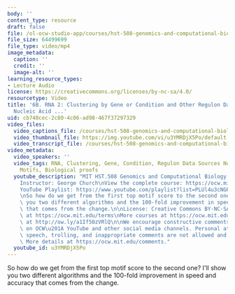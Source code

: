 ```yaml
---
body: ''
content_type: resource
draft: false
file: /ol-ocw-studio-app/courses/hst-508-genomics-and-computational-biology-fall-2002/mithst_508f02_lec6b_360p_16_9.mp4
file_size: 64499699
file_type: video/mp4
image_metadata:
  caption: ''
  credit: ''
  image-alt: ''
learning_resource_types:
- Lecture Audio
license: https://creativecommons.org/licenses/by-nc-sa/4.0/
resourcetype: Video
title: '6B. RNA 2: Clustering by Gene or Condition and Other Regulon Data Sources
  Nucleic Acid ...'
uid: cb740cec-2c80-4c06-ad98-467f37297329
video_files:
  video_captions_file: /courses/hst-508-genomics-and-computational-biology-fall-2002/15vUjUW4OAij4loUzhwGsGfnxEkVPZRwY_transcript.webvtt
  video_thumbnail_file: https://img.youtube.com/vi/u3YMRDjX5Po/default.jpg
  video_transcript_file: /courses/hst-508-genomics-and-computational-biology-fall-2002/15vUjUW4OAij4loUzhwGsGfnxEkVPZRwY_transcript.pdf
video_metadata:
  video_speakers: ''
  video_tags: RNA, Clustering, Gene, Condition, Regulon Data Sources Nucleic Acid
    Motifs, Biological proofs
  youtube_description: "MIT HST.508 Genomics and Computational Biology, Fall 2002\n\
    Instructor: George Church\nView the complete course: https://ocw.mit.edu/courses/hst-508-genomics-and-computational-biology-fall-2002/\n\
    YouTube Playlist: https://www.youtube.com/playlist?list=PLUl4u3cNGP61gaHWysmlYNeGsuUI8y5GV\n\
    \nSo how do we get from the first top motif score to the second one? I'll show\
    \ you two different algorithms and the 100-fold improvement in speed and accuracy\
    \ that comes from the change.\n\nLicense: Creative Commons BY-NC-SA\nMore information\
    \ at https://ocw.mit.edu/terms\nMore courses at https://ocw.mit.edu\nSupport OCW\
    \ at http://ow.ly/a1If50zVRlQ\n\nWe encourage constructive comments and discussion\
    \ on OCW\u201A YouTube and other social media channels. Personal attacks, hate\
    \ speech, trolling, and inappropriate comments are not allowed and may be removed.\
    \ More details at https://ocw.mit.edu/comments."
  youtube_id: u3YMRDjX5Po
---
```

So how do we get from the first top motif score to the second one? I'll show you two different algorithms and the 100-fold improvement in speed and accuracy that comes from the change.